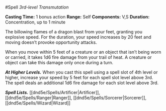 #Spell
*3rd-level Transmutation*

**Casting Time:** 1 bonus action
**Range:** Self
**Components:** V,S
**Duration:** Concentration, up to 1 minute

The billowing flames of a dragon blast from your feet, granting you explosive speed. For the duration, your speed increases by 20 feet and moving doesn’t provoke opportunity attacks.

When you move within 5 feet of a creature or an object that isn’t being worn or carried, it takes 1d6 fire damage from your trail of heat. A creature or object can take this damage only once during a turn.

***At Higher Levels.*** When you cast this spell using a spell slot of 4th level or higher, increase your speed by 5 feet for each spell slot level above 3rd. The spell deals an additional 1d6 fire damage for each slot level above 3rd.

***Spell Lists.*** [[dnd5e/Spells/Artificer\|Artificer]], [[dnd5e/Spells/Ranger\|Ranger]], [[dnd5e/Spells/Sorcerer\|Sorcerer]], [[dnd5e/Spells/Wizard\|Wizard]]